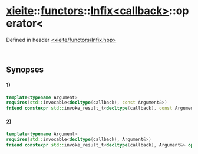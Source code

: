 # [xieite](../../../../xieite.md)\:\:[functors](../../../../functors.md)\:\:[Infix\<callback\>](../../../Infix.md)\:\:operator\<
Defined in header [<xieite/functors/Infix.hpp>](../../../../../include/xieite/functors/Infix.hpp)

&nbsp;

## Synopses
#### 1)
```cpp
template<typename Argument>
requires(std::invocable<decltype(callback), const Argument&>)
friend constexpr std::invoke_result_t<decltype(callback), const Argument&> operator<(const Argument& argument, xieite::functors::Infix<callback>);
```
#### 2)
```cpp
template<typename Argument>
requires(std::invocable<decltype(callback), Argument&>)
friend constexpr std::invoke_result_t<decltype(callback), Argument&> operator<(Argument& argument, xieite::functors::Infix<callback>);
```
